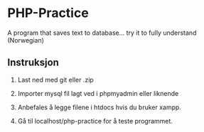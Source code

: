 # PHP-Practice
A program that saves text to database... try it to fully understand (Norwegian)

## Instruksjon

1. Last ned med git eller .zip

2. Importer mysql fil lagt ved i phpmyadmin eller liknende

3. Anbefales å legge filene i htdocs hvis du bruker xampp.

4. Gå til localhost/php-practice for å teste programmet.
